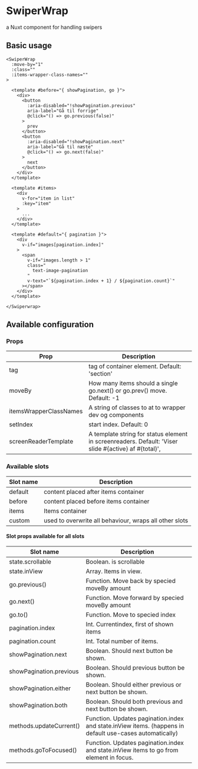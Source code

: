 # SwiperWrap
a Nuxt component for handling swipers


## Basic usage

```
<SwiperWrap
  :move-by="1"
  :class=""
  :items-wrapper-class-names=""
>

  <template #before="{ showPagination, go }">
    <div>
      <button
        :aria-disabled="!showPagination.previous"
        aria-label="Gå til forrige"
        @click="() => go.previous(false)"
      >
        prev
      </button>
      <button
        :aria-disabled="!showPagination.next"
        aria-label="Gå til næste"
        @click="() => go.next(false)"
      >
        next
      </button>
    </div>
  </template>

  <template #items>
    <div
      v-for="item in list"
      :key="item"
    >
      ...
    </div>
  </template>

  <template #default="{ pagination }">
    <div
      v-if="images[pagination.index]"
    >
      <span
        v-if="images.length > 1"
        class="
          text-image-pagination
        "
        v-text="`${pagination.index + 1} / ${pagination.count}`"
      ></span>
    </div>
  </template>

</Swiperwrap>
```


## Available configuration

### Props
| Prop                | Description                                                                      |
| ------------------- | -------------------------------------------------------------------------------- |
| tag        | tag of container element. Default: 'section'            |
| moveBy        | How many items should a single go.next() or go.prev() move. Default: -1             |
| itemsWrapperClassNames | A string of classes to at to wrapper dev og components |
| setIndex | start index. Default: 0 |
| screenReaderTemplate | A template string for status element in screenreaders. Default: 'Viser slide #{active} af #{total}', |


### Available slots
| Slot name           | Description                                                                      |
| ------------------- | -------------------------------------------------------------------------------- |
| default        | content placed after items container              |
| before | content placed before items container |
| items | Items container |
| custom | used to overwrite all behaviour, wraps all other slots |

#### Slot props available for all slots

| Slot name           | Description                                                                      |
| ------------------- | -------------------------------------------------------------------------------- |
| state.scrollable        | Boolean. is scrollable             |
| state.inView | Array. Items in view. |
| go.previous() | Function. Move back by specied moveBy amount |
| go.next() | Function. Move forward by specied moveBy amount |
| go.to() | Function. Move to specied index |
| pagination.index | Int. Currentindex, first of shown items |
| pagination.count | Int. Total number of items. |
| showPagination.next | Boolean. Should next button be shown. |
| showPagination.previous | Boolean. Should previous button be shown. |
| showPagination.either | Boolean. Should either previous or next button be shown. |
| showPagination.both | Boolean. Should both previous and next button be shown. |
| methods.updateCurrent() | Function. Updates pagination.index and state.inView items. (happens in default use-cases automatically) |
| methods.goToFocused() | Function. Updates pagination.index and state.inView items to go from element in focus. |
